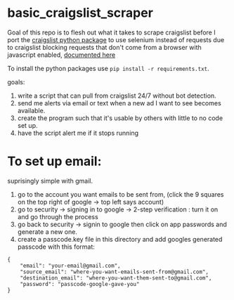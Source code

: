 # basic_craigslist_scraper

Goal of this repo is to flesh out what it takes to scrape craigslist before I port the [craigslist python package](https://github.com/juliomalegria/python-craigslist) to use selenium instead of requests due to craigslist blocking requests that don't come from a browser with javascript enabled, [documented here](https://github.com/juliomalegria/python-craigslist/issues/116)

To install the python packages use `pip install -r requirements.txt`.

goals:
1. write a script that can pull from craigslist 24/7 without bot detection. 
2. send me alerts via email or text when a new ad I want to see becomes available.
3. create the program such that it's usable by others with little to no code set up. 
4. have the script alert me if it stops running

# To set up email:
suprisingly simple with gmail.
1. go to the account you want emails to be sent from, (click the 9 squares on the top right of google -> top left says account)
2. go to security -> signing in to google -> 2-step verification : turn it on and go through the process
3. go back to security -> signin to google then click on app passwords and generate a new one.
4. create a passcode.key file in this directory and add googles generated passcode with this format:
```
{
    "email": "your-email@gmail.com", 
    "source_email": "where-you-want-emails-sent-from@gmail.com", 
    "destination_email": "where-you-want-them-sent-to@gmail.com", 
    "password": "passcode-google-gave-you"
}
```
